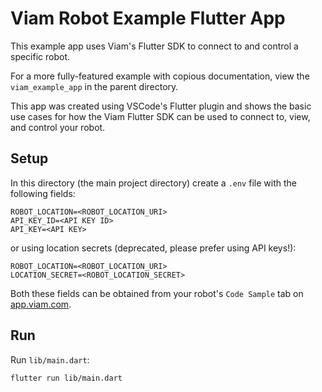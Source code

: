 # Viam Robot Example Flutter App

This example app uses Viam's Flutter SDK to connect to and control a specific robot.

For a more fully-featured example with copious documentation, view the `viam_example_app` in the parent directory.

This app was created using VSCode's Flutter plugin and shows the basic use cases for how the Viam Flutter SDK can be used to connect to, view, and control your robot.

## Setup

In this directory (the main project directory) create a `.env` file with the following fields:

```
ROBOT_LOCATION=<ROBOT_LOCATION_URI>
API_KEY_ID=<API KEY ID>
API_KEY=<API KEY>
```

or using location secrets (deprecated, please prefer using API keys!):

```
ROBOT_LOCATION=<ROBOT_LOCATION_URI>
LOCATION_SECRET=<ROBOT_LOCATION_SECRET>
```

Both these fields can be obtained from your robot's `Code Sample` tab on [app.viam.com](https://app.viam.com).

## Run

Run `lib/main.dart`:

```
flutter run lib/main.dart
```
